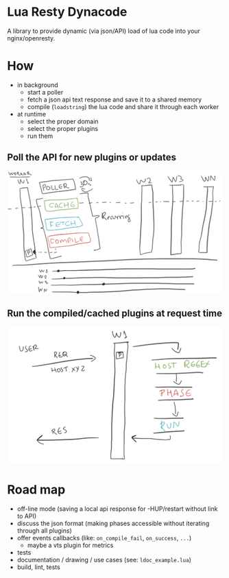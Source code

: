 # Lua Resty Dynacode

A library to provide dynamic (via json/API) load of lua code into your nginx/openresty.

# How

* in background
  * start a poller
  * fetch a json api text response and save it to a shared memory
  * compile (`loadstring`) the lua code and share it through each worker
* at runtime
  * select the proper domain
  * select the proper plugins
  * run them

## Poll the API for new plugins or updates

![Poll the API for new plugins or updates](/img/background_task.png "Poll the API for new plugins or updates")

## Run the compiled/cached plugins at request time

![Run the compiled/cached plugins at request time](/img/runtime_task.png "Run the compiled/cached plugins at request time")

# Road map

* off-line mode (saving a local api response for -HUP/restart without link to API)
* discuss the json format (making phases accessible without iterating through all plugins)
* offer events callbacks (like: `on_compile_fail`, `on_success`, `...`)
  * maybe a vts plugin for metrics
* tests
* documentation / drawing / use cases (see: `ldoc_example.lua`)
* build, lint, tests
